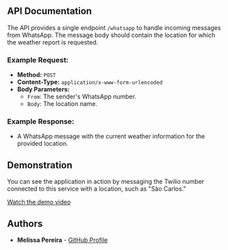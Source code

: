 ## API Documentation

The API provides a single endpoint `/whatsapp` to handle incoming messages from WhatsApp. The message body should contain the location for which the weather report is requested.

### Example Request:

- **Method:** `POST`
- **Content-Type:** `application/x-www-form-urlencoded`
- **Body Parameters:**
    - `From`: The sender's WhatsApp number.
    - `Body`: The location name.

### Example Response:

- A WhatsApp message with the current weather information for the provided location.

## Demonstration

You can see the application in action by messaging the Twilio number connected to this service with a location, such as "São Carlos."

[Watch the demo video](Assets/Screen_Recording_20240825_190303_WhatsApp.mp4)
## Authors

- **Melissa Pereira** - [GitHub Profile](https://github.com/melissapereira)

